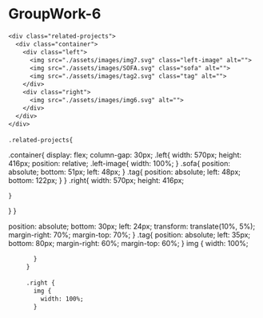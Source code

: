 # GroupWork-6


    <div class="related-projects">
      <div class="container">
        <div class="left">
          <img src="./assets/images/img7.svg" class="left-image" alt="">
          <img src="./assets/images/SOFA.svg" class="sofa" alt="">
          <img src="./assets/images/tag2.svg" class="tag" alt="">
        </div>
        <div class="right">
          <img src="./assets/images/img6.svg" alt="">
        </div>
      </div>
    </div>

    .related-projects{
  .container{
    display: flex;
    column-gap: 30px;
    .left{
      width: 570px;
      height: 416px;
      position: relative;
      .left-image{
        width: 100%;
      }
      .sofa{
        position: absolute;
        bottom: 51px;
        left: 48px;
      }
      .tag{
        position: absolute;
        left: 48px;
        bottom: 122px;
      }
    }
    .right{
      width: 570px;
      height: 416px;
      
    }
  }
}






position: absolute;
             bottom: 30px;
             left: 24px;
             transform: translate(10%, 5%);
             margin-right: 70%;
             margin-top: 70%;
           }
           .tag{
               position: absolute;
                 left: 35px;
                 bottom: 80px;
                 margin-right: 60%;
                 margin-top: 60%;
           }
           img {
             width: 100%;
            
           }
         }

         .right {
           img {
             width: 100%;
           }